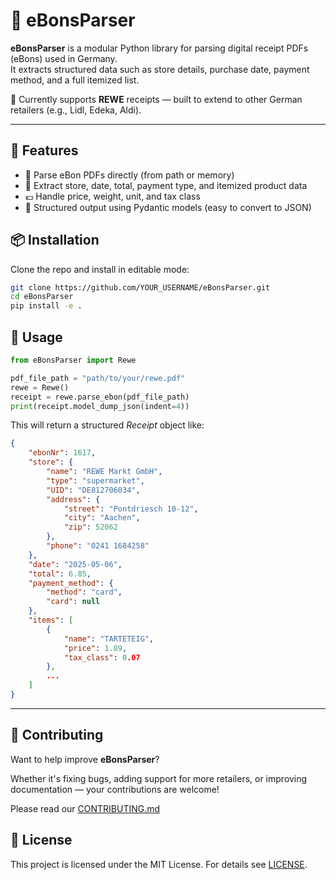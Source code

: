 # 🧾 eBonsParser

**eBonsParser** is a modular Python library for parsing digital receipt PDFs (eBons) used in Germany.  
It extracts structured data such as store details, purchase date, payment method, and a full itemized list.

🛒 Currently supports **REWE** receipts — built to extend to other German retailers (e.g., Lidl, Edeka, Aldi).

---
## 🚀 Features
- 📄 Parse eBon PDFs directly (from path or memory)
- 🛒 Extract store, date, total, payment type, and itemized product data
- 💶 Handle price, weight, unit, and tax class
- 🧱 Structured output using Pydantic models (easy to convert to JSON)

## 📦 Installation

Clone the repo and install in editable mode:

```bash
git clone https://github.com/YOUR_USERNAME/eBonsParser.git
cd eBonsParser
pip install -e .
```

## 🧠 Usage
```python
from eBonsParser import Rewe

pdf_file_path = "path/to/your/rewe.pdf"
rewe = Rewe()
receipt = rewe.parse_ebon(pdf_file_path)
print(receipt.model_dump_json(indent=4))
```
This will return a structured *Receipt* object like:
```json
{
    "ebonNr": 1617,
    "store": {
        "name": "REWE Markt GmbH",
        "type": "supermarket",
        "UID": "DE812706034",
        "address": {
            "street": "Pontdriesch 10-12",
            "city": "Aachen",
            "zip": 52062
        },
        "phone": "0241 1684258"
    },
    "date": "2025-05-06",
    "total": 6.85,
    "payment_method": {
        "method": "card",
        "card": null
    },
    "items": [
        {
            "name": "TARTETEIG",
            "price": 1.89,
            "tax_class": 0.07
        },
        ...
    ]
}
```

---

## 🙌 Contributing

Want to help improve **eBonsParser**?

Whether it's fixing bugs, adding support for more retailers, or improving documentation — your contributions are welcome!

Please read our [CONTRIBUTING.md](CONTRIBUTING.md)

## 📜 License
This project is licensed under the MIT License. For details see [LICENSE](LICENSE).

